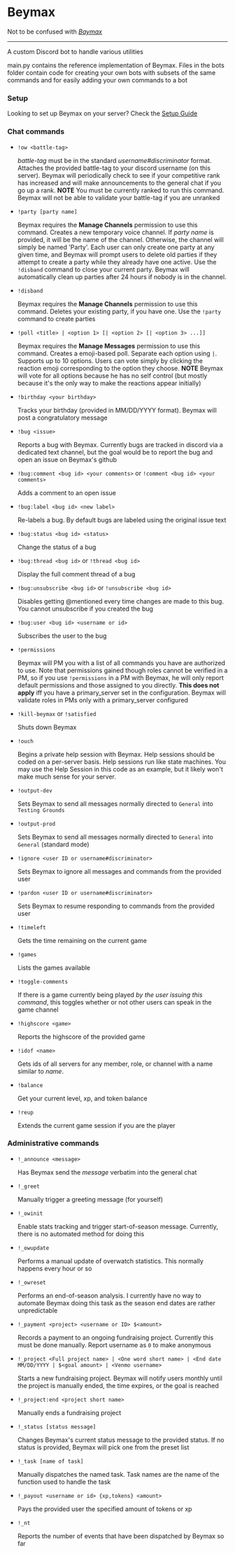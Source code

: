 # Beymax

Not to be confused with _[Baymax](https://en.wikipedia.org/wiki/Baymax)_

---

A custom Discord bot to handle various utilities

main.py contains the reference implementation of Beymax. Files in the bots folder
contain code for creating your own bots with subsets of the same commands and for
easily adding your own commands to a bot

### Setup

Looking to set up Beymax on your server? Check the [Setup Guide](https://github.com/agraubert/Beymax/blob/master/INSTALL.md)

### Chat commands

* `!ow <battle-tag>`

  _battle-tag_ must be in the standard _username#discriminator_ format.
  Attaches the provided battle-tag to your discord username (on this server).
  Beymax will periodically check to see if your competitive rank has increased
  and will make announcements to the general chat if you go up a rank.
  **NOTE** You must be currently ranked to run this command.  Beymax will not
  be able to validate your battle-tag if you are unranked

* `!party [party name]`

  Beymax requires the **Manage Channels** permission to use this command.
  Creates a new temporary voice channel.  If _party name_ is provided, it will
  be the name of the channel.  Otherwise, the channel will simply be named 'Party'.
  Each user can only create one party at any given time, and Beymax will prompt
  users to delete old parties if they attempt to create a party while they already
  have one active. Use the `!disband` command to close your current party.
  Beymax will automatically clean up parties after 24 hours if nobody is in the channel.

* `!disband`

  Beymax requires the **Manage Channels** permission to use this command.
  Deletes your existing party, if you have one.  Use the `!party` command to
  create parties

* `!poll <title> | <option 1> [| <option 2> [| <option 3> ...]]`

  Beymax requires the **Manage Messages** permission to use this command.
  Creates a emoji-based poll. Separate each option using `|`. Supports up to 10
  options. Users can vote simply by clicking the reaction emoji corresponding to
  the option they choose. **NOTE** Beymax will vote for all options because he has
  no self control (but mostly because it's the only way to make the reactions
  appear initially)

* `!birthday <your birthday>`

  Tracks your birthday (provided in MM/DD/YYYY format). Beymax will post a congratulatory
  message

* `!bug <issue>`

  Reports a bug with Beymax. Currently bugs are tracked in discord via a dedicated
  text channel, but the goal would be to report the bug and open an issue on Beymax's
  github

* `!bug:comment <bug id> <your comments>` or `!comment <bug id> <your comments>`

  Adds a comment to an open issue

* `!bug:label <bug id> <new label>`

  Re-labels a bug. By default bugs are labeled using the original issue text

* `!bug:status <bug id> <status>`

  Change the status of a bug

* `!bug:thread <bug id>` or `!thread <bug id>`

  Display the full comment thread of a bug

* `!bug:unsubscribe <bug id>` or `!unsubscribe <bug id>`

  Disables getting \@mentioned every time changes are made to this bug. You cannot
  unsubscribe if you created the bug

* `!bug:user <bug id> <username or id>`

  Subscribes the user to the bug

* `!permissions`

  Beymax will PM you with a list of all commands you have are authorized to use.
  Note that permissions gained though roles cannot be verified in a PM, so if you
  use `!permissions` in a PM with Beymax, he will only report default permissions
  and those assigned to you directly. **This does not apply** iff you have a
  primary_server set in the configuration. Beymax will validate roles in PMs only
  with a primary_server configured

* `!kill-beymax` or `!satisfied`

  Shuts down Beymax

* `!ouch`

  Begins a private help session with Beymax.  Help sessions should be coded on a
  per-server basis. Help sessions run like state machines. You may use the Help
  Session in this code as an example, but it likely won't make much sense for your
  server.

* `!output-dev`

  Sets Beymax to send all messages normally directed to `General` into `Testing Grounds`

* `!output-prod`

  Sets Beymax to send all messages normally directed to `General` into `General`
  (standard mode)

* `!ignore <user ID or username#discriminator>`

  Sets Beymax to ignore all messages and commands from the provided user

* `!pardon <user ID or username#discriminator>`

  Sets Beymax to resume responding to commands from the provided user

* `!timeleft`

  Gets the time remaining on the current game

* `!games`

  Lists the games available

* `!toggle-comments`

  If there is a game currently being played *by the user issuing this command*,
  this toggles whether or not other users can speak in the game channel

* `!highscore <game>`

  Reports the highscore of the provided game

* `!idof <name>`

  Gets ids of all servers for any member, role, or channel with a name similar
  to *name*.

* `!balance`

  Get your current level, xp, and token balance

* `!reup`

  Extends the current game session if you are the player

### Administrative commands

* `!_announce <message>`

  Has Beymax send the _message_ verbatim into the general chat

* `!_greet`

  Manually trigger a greeting message (for yourself)

* `!_owinit`

  Enable stats tracking and trigger start-of-season message. Currently, there is
  no automated method for doing this

* `!_owupdate`

  Performs a manual update of overwatch statistics. This normally happens every
  hour or so

* `!_owreset`

  Performs an end-of-season analysis. I currently have no way to automate Beymax
  doing this task as the season end dates are rather unpredictable

* `!_payment <project> <username or ID> $<amount>`

  Records a payment to an ongoing fundraising project.  Currently this must be done
  manually. Report username as `0` to make anonymous

* `!_project <Full project name> | <One word short name> | <End date MM/DD/YYYY | $<goal amount> | <Venmo username>`

  Starts a new fundraising project. Beymax will notify users monthly until the project
  is manually ended, the time expires, or the goal is reached

* `!_project:end <project short name>`

  Manually ends a fundraising project

* `!_status [status message]`

  Changes Beymax's current status message to the provided status. If no status is provided,
  Beymax will pick one from the preset list

* `!_task [name of task]`

  Manually dispatches the named task. Task names are the name of the function used
  to handle the task

* `!_payout <username or id> {xp,tokens} <amount>`

  Pays the provided user the specified amount of tokens or xp

* `!_nt`

  Reports the number of events that have been dispatched by Beymax so far

